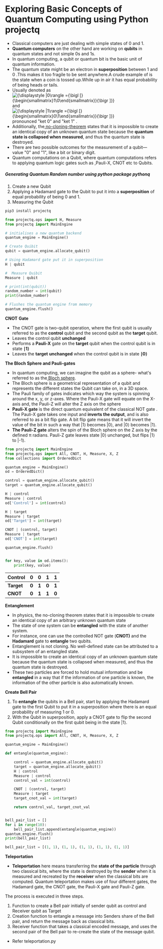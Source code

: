 # Exploring  Basic Concepts of Quantum Computing using Python projectq

- Classical computers are just dealing with simple states of 0 and 1. 
- **Quantum computers** on the other hand are working on **qubits** in quantum states and not simple 0s and 1s. 
-  In quantum computing, a qubit or quantum bit is the basic unit of quantum information.
- The quantum state might be an electron in **superposition** between 1 and 0 .This makes it too fragile to be sent anywhere.A crude example of is the state when a coin is tossed up.While up in air it has equal probability of being heads or tails.
- Usually denoted as  ![{\displaystyle |0\rangle ={\bigl [}{\begin{smallmatrix}1\\0\end{smallmatrix}}{\bigr ]}}](https://wikimedia.org/api/rest_v1/media/math/render/svg/279f5336e8dcc639125e7dda2410319b81c9bf94) and ![{\displaystyle |1\rangle ={\bigl [}{\begin{smallmatrix}0\\1\end{smallmatrix}}{\bigr ]}}](https://wikimedia.org/api/rest_v1/media/math/render/svg/e788c1d112bf1312c0a7d6416782b66eecb0788b)   pronounced "ket 0" and "ket 1" .
- Additionally, the[ no-cloning-theorem](https://en.wikipedia.org/wiki/No-cloning_theorem) states that it is impossible to create an identical copy of an unknown quantum state because the **quantum state is collapsed when measured**, and thus the quantum state is destroyed.
-  There are two possible outcomes for the measurement of a qubit— value "0" and "1", like a bit or binary digit.  
- Quantum computations on a Qubit, where quantum computations refers to applying quantum logic gates such as   ,Pauli-X, CNOT etc to Qubits.



##### Generating Quantum Random number using python package pythonq

1. Create a new Qubit
2. Applying a Hadamard gate to the Qubit to put it into a **superposition** of equal probability of being 0 and 1.
3. Measuring the Qubit

```python
pip3 install projectq

from projectq.ops import H, Measure
from projectq import MainEngine

# initialises a new quantum backend
quantum_engine = MainEngine()

# Create Quibit
qubit = quantum_engine.allocate_qubit()

# Using Hadamard gate put it in superposition
H | qubit

#  Measure Quibit
Measure | qubit

# print(int(qubit))
random_number = int(qubit)
print(random_number)

# Flushes the quantum engine from memory
quantum_engine.flush()
```



**CNOT** **Gate**

- The CNOT gate is two-qubit operation, where the first qubit is usually referred to as the **control** qubit and the second qubit as the **target** qubit. 
- Leaves the control qubit **unchanged** 
- Performs a **Pauli-X** gate on the **target** qubit when the control qubit is in state **∣1⟩**
- Leaves the **target** **unchanged** when the control qubit is in state **∣0⟩**

**The Bloch Sphere and Pauli-gates**

- In quantum computing, we can imagine the qubit as a sphere- what's referred to as the[ Bloch sphere](https://en.wikipedia.org/wiki/Bloch_sphere). 
- The Bloch sphere is a geometrical representation of a qubit and represents the different states the Qubit can take on, in a 3D space.
- The Pauli family of gates indicates which way the system is spinning around the x, y, or z-axes. Where the Pauli-X gate will equate on the X-axis and, the Pauli-Z will alter the Z axis on the sphere
- **Pauli-X gate** is the direct quantum equivalent of the classical NOT gate . The Pauli-X gate takes one input and **inverts the output**, and is also referred to as a bit flip gate. A bit flip gate means that it will invert the value of the bit in such a way that |1⟩ becomes |0⟩, and |0⟩ becomes |1⟩.
- **The Pauli-Z gate** alters the spin of the Bloch sphere on the Z axis by the defined π radians. Pauli-Z gate leaves state |0⟩ unchanged, but flips |1⟩ to |-1⟩.

```python
from projectq import MainEngine
from projectq.ops import All, CNOT, H, Measure, X, Z
from collections import OrderedDict

quantum_engine = MainEngine()
od = OrderedDict()

control = quantum_engine.allocate_qubit()
target = quantum_engine.allocate_qubit()

H | control
Measure | control
od['Control'] = int(control)

H | target
Measure | target
od['Target'] = int(target)

CNOT | (control, target)
Measure | target
od['CNOT'] = int(target)

quantum_engine.flush()


for key, value in od.items():
    print(key, value)
```

| Control    | 0     | 0     | 1     | **1** |
| ---------- | ----- | ----- | ----- | ----- |
| **Target** | **0** | **1** | **0** | **1** |
| **CNOT**   | **0** | **1** | **1** | **0** |



**Entanglement**

- In physics, the no-cloning theorem states that it is impossible to create an identical copy of an arbitrary unknown quantum state
- The state of one system can be **entangled** with the state of another system.
- For instance, one can use the controlled NOT gate (**CNOT)** and the **Hadamard** gate to **entangle** two qubits.
- Entanglement is not cloning. No well-defined state can be attributed to a subsystem of an entangled state.
- It is impossible to create an identical copy of an unknown quantum state because the quantum state is collapsed when measured, and thus the quantum state is destroyed.
- These two particles are forced to hold mutual information and be **entangled**  in a way that if the information of one particle is known, the information of the other particle is also automatically known. 

**Create Bell Pair**

1. To **entangle** the qubits in a Bell pair, start by applying the Hadamard gate to the first Qubit to put it in a superposition where there is an equal probability of measuring 1 or 0.
2. With the Qubit in superposition, apply a CNOT gate to flip the second Qubit conditionally on the first qubit being in the state |1⟩. 



```python
from projectq import MainEngine
from projectq.ops import All, CNOT, H, Measure, X, Z

quantum_engine = MainEngine()

def entangle(quantum_engine):

    control = quantum_engine.allocate_qubit()
    target = quantum_engine.allocate_qubit()
    H | control
    Measure | control
    control_val = int(control)

    CNOT | (control, target)
    Measure | target
    target_cnot_val = int(target)

    return control_val, target_cnot_val


bell_pair_list = []
for i in range(10):
    bell_pair_list.append(entangle(quantum_engine))
quantum_engine.flush()
print(bell_pair_list)

bell_pair_list = [(1, 1), (1, 1), (1, 1), (1, 1), (1, 1)]
```



**Teleportation** 

- **Teleportation** here means transferring the **state of the particle** through two classical bits, where the state is destroyed by the **sender** when it is measured and recreated by the **receiver** when the classical bits are computed. Quantum teleportation makes use of four different gates, the Hadamard gate, the CNOT gate, the Pauli-X gate and Pauli-Z gate.



The process is executed in three steps.

1. Function to create a Bell pair initially of sender qubit as control and Receiver qubit as Target
2. Creation function to entangle a message into Senders share of the Bell pair, and return the message back as classical bits.
3. Receiver function that takes a classical encoded message, and uses the second pair of the Bell pair to re-create the state of the message qubit.

- Refer teleportation.py
